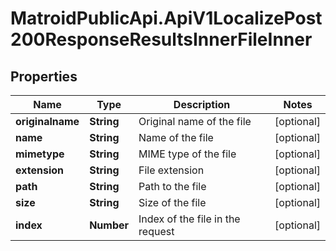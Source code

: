 # MatroidPublicApi.ApiV1LocalizePost200ResponseResultsInnerFileInner

## Properties

Name | Type | Description | Notes
------------ | ------------- | ------------- | -------------
**originalname** | **String** | Original name of the file | [optional] 
**name** | **String** | Name of the file | [optional] 
**mimetype** | **String** | MIME type of the file | [optional] 
**extension** | **String** | File extension | [optional] 
**path** | **String** | Path to the file | [optional] 
**size** | **String** | Size of the file | [optional] 
**index** | **Number** | Index of the file in the request | [optional] 


